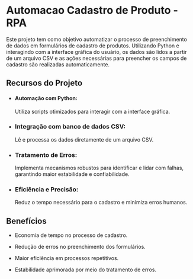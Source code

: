 # Automacao Cadastro de Produto - RPA

Este projeto tem como objetivo automatizar o processo de preenchimento de dados em formulários de cadastro de produtos. Utilizando Python e interagindo com a interface gráfica do usuário, os dados são lidos a partir de um arquivo CSV e as ações necessárias para preencher os campos de cadastro são realizadas automaticamente.

## Recursos do Projeto
- #### Automação com Python:
  Utiliza scripts otimizados para interagir com a interface gráfica.

- ### Integração com banco de dados CSV:
  Lê e processa os dados diretamente de um arquivo CSV.

- ### Tratamento de Erros:
  Implementa mecanismos robustos para identificar e lidar com falhas, garantindo maior estabilidade e confiabilidade.

- ### Eficiência e Precisão:
  Reduz o tempo necessário para o cadastro e minimiza erros humanos.

## Benefícios
- Economia de tempo no processo de cadastro.

- Redução de erros no preenchimento dos formulários.

- Maior eficiência em processos repetitivos.

- Estabilidade aprimorada por meio do tratamento de erros.
